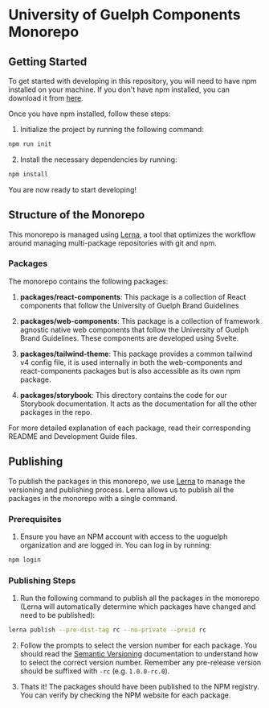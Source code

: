 # University of Guelph Components Monorepo

## Getting Started

To get started with developing in this repository, you will need to have npm installed on your machine. If you don't have npm installed, you can download it from [here](https://www.npmjs.com/get-npm).

Once you have npm installed, follow these steps:

1. Initialize the project by running the following command:

```sh
npm run init
```

2. Install the necessary dependencies by running:

```sh
npm install
```

You are now ready to start developing!

## Structure of the Monorepo

This monorepo is managed using [Lerna](https://lerna.js.org/), a tool that optimizes the workflow around managing multi-package repositories with git and npm.

### Packages

The monorepo contains the following packages:

1. **packages/react-components**: This package is a collection of React components that follow the University of Guelph Brand Guidelines

1. **packages/web-components**: This package is a collection of framework agnostic native web components that follow the University of Guelph Brand Guidelines. These components are developed using Svelte.

1. **packages/tailwind-theme**: This package provides a common tailwind v4 config file, it is used internally in both the web-components and react-components packages but is also accessible as its own npm package.

1. **packages/storybook**: This directory contains the code for our Storybook documentation. It acts as the documentation for all the other packages in the repo.

For more detailed explanation of each package, read their corresponding README and Development Guide files.

## Publishing

To publish the packages in this monorepo, we use [Lerna](https://lerna.js.org/) to manage the versioning and publishing process. 
Lerna allows us to publish all the packages in the monorepo with a single command.

### Prerequisites

1. Ensure you have an NPM account with access to the uoguelph organization and are logged in. You can log in by running:

```sh
npm login
```
### Publishing Steps

1. Run the following command to publish all the packages in the monorepo (Lerna will automatically determine which packages have changed and need to be published):

```sh
lerna publish --pre-dist-tag rc --no-private --preid rc
```

2. Follow the prompts to select the version number for each package. You should read the [Semantic Versioning](https://semver.org/) documentation to understand how to select the correct version number. Remember any pre-release version should be suffixed with `-rc` (e.g. `1.0.0-rc.0`).

3. Thats it! The packages should have been published to the NPM registry. You can verify by checking the NPM website for each package.